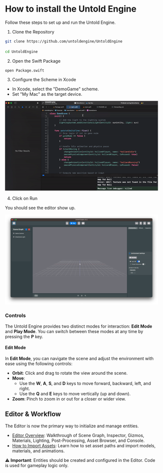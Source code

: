 # How to install the Untold Engine

Follow these steps to set up and run the Untold Engine.

1. Clone the Repository

```bash
git clone https://github.com/untoldengine/UntoldEngine

cd UntoldEngine
```

2. Open the Swift Package

```bash
open Package.swift
```
3. Configure the Scheme in Xcode

- In Xcode, select the "DemoGame" scheme.
- Set "My Mac" as the target device.

![xcodescheme](../images/choosedemogame.gif)

4. Click on Run

You should see the editor show up.

![gamesceneimage](../images/engine-editor-startup.png)

### Controls

The Untold Engine provides two distinct modes for interaction: **Edit Mode** and **Play Mode**. You can switch between these modes at any time by pressing the **P** key.

#### **Edit Mode**
In **Edit Mode**, you can navigate the scene and adjust the environment with ease using the following controls:

- **Orbit**: Click and drag to rotate the view around the scene.
- **Move**: 
  - Use the **W**, **A**, **S**, and **D** keys to move forward, backward, left, and right.
  - Use the **Q** and **E** keys to move vertically (up and down).
- **Zoom**: Pinch to zoom in or out for a closer or wider view.

## Editor & Workflow

The Editor is now the primary way to initialize and manage entities.  

- [Editor Overview](docs/EditorOverview.md): Walkthrough of Scene Graph, Inspector, Gizmos, Materials, Lighting, Post-Processing, Asset Browser, and Console.  
- [How to Import Assets](docs/ImportAssets.md): Learn how to set asset paths and import models, materials, and animations.  

⚠️ **Important**: Entities should be created and configured in the Editor. Code is used for gameplay logic only.  
